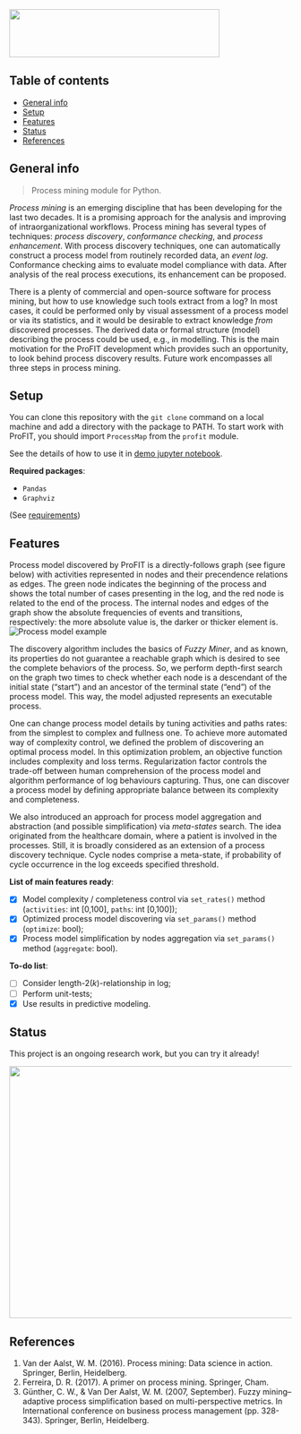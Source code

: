 <img src="/meta/logo.png" width="375" height="86,75">

## Table of contents
* [General info](#general-info)
* [Setup](#setup)
* [Features](#features)
* [Status](#status)
* [References](#references)

## General info
> Process mining module for Python.

*Process mining* is an emerging discipline that has been developing for the last two decades. It is a promising approach for the analysis and improving of intraorganizational workflows. Process mining has several types of techniques: *process discovery*, *conformance checking*, and *process enhancement*. With process discovery techniques, one can automatically construct a process model from routinely recorded data, an *event log*. Conformance checking aims to evaluate model compliance with data. After analysis of the real process executions, its enhancement can be proposed.

There is a plenty of commercial and open-source software for process mining, but how to use knowledge such tools extract from a log? In most cases, it could be performed only by visual assessment of a process model or via its statistics, and it would be desirable to extract knowledge *from* discovered processes. The derived data or formal structure (model) describing the process could be used, e.g., in modelling. This is the main motivation for the ProFIT development which provides such an opportunity, to look behind process discovery results. Future work encompasses all three steps in process mining. 

## Setup
You can clone this repository with the `git clone` command on a local machine and add a directory with the package to PATH. To start work with ProFIT, you should import `ProcessMap` from the `profit` module.

See the details of how to use it in [demo jupyter notebook](https://github.com/Siella/ProFIT/blob/master/demo/profit_examples.ipynb).

**Required packages**:
* `Pandas`
* `Graphviz`

(See [requirements](https://github.com/Siella/ProFIT/blob/master/meta/requirements.txt))

## Features
Process model discovered by ProFIT is a directly-follows graph (see figure below) with activities represented in nodes and their precendence relations as edges. The green node indicates the beginning of the process and shows the total number of cases presenting in the log, and the red node is related to the end of the process. The internal nodes and edges of the graph show the absolute frequencies of events and transitions, respectively: the more absolute value is, the darker or thicker element is.
![Process model example](/meta/process.png)

The discovery algorithm includes the basics of *Fuzzy Miner*, and as known, its properties do not guarantee a reachable graph which is desired to see the complete behaviors of the process. So, we perform depth-first search on the graph two times to check whether each node is a descendant of the initial state (“start”) and an ancestor of the terminal state (“end”) of the process model. This way, the model adjusted represents an executable process.

One can change process model details by tuning activities and paths rates: from the simplest to complex and fullness one. To achieve more automated way of complexity control, we defined the problem of discovering an optimal process model. In this optimization problem, an objective function includes complexity and loss terms. Regularization factor controls the trade-off between human comprehension of the process model and algorithm performance of log behaviours capturing. Thus, one can discover a process model by defining appropriate balance between its complexity and completeness.

We also introduced an approach for process model aggregation and abstraction (and possible simplification) via *meta-states* search. The idea originated from the healthcare domain, where a patient is involved in the processes. Still, it is broadly considered as an extension of a process discovery technique. Cycle nodes comprise a meta-state, if probability of cycle occurrence in the log exceeds specified threshold.

**List of main features ready**:
- [x] Model complexity / completeness control via `set_rates()` method (`activities`: int [0,100], `paths`: int [0,100]);
- [x] Optimized process model discovering via `set_params()` method (`optimize`: bool);
- [x] Process model simplification by nodes aggregation via `set_params()` method (`aggregate`: bool).

**To-do list**:
- [ ] Consider length-2(*k*)-relationship in log;
- [ ] Perform unit-tests;
- [x] Use results in predictive modeling.

## Status
This project is an ongoing research work, but you can try it already!

<img src="/meta/cat_logo.jpg" width="600" height="450">

## References
1. Van der Aalst, W. M. (2016). Process mining: Data science in action. Springer, Berlin, Heidelberg.
2. Ferreira, D. R. (2017). A primer on process mining. Springer, Cham.
3. Günther, C. W., & Van Der Aalst, W. M. (2007, September). Fuzzy mining–adaptive process simplification based on multi-perspective metrics. In International conference on business process management (pp. 328-343). Springer, Berlin, Heidelberg.
